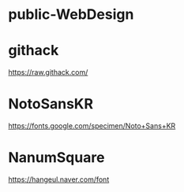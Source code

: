 # public-WebDesign

# githack
https://raw.githack.com/

# NotoSansKR
https://fonts.google.com/specimen/Noto+Sans+KR

# NanumSquare
https://hangeul.naver.com/font

